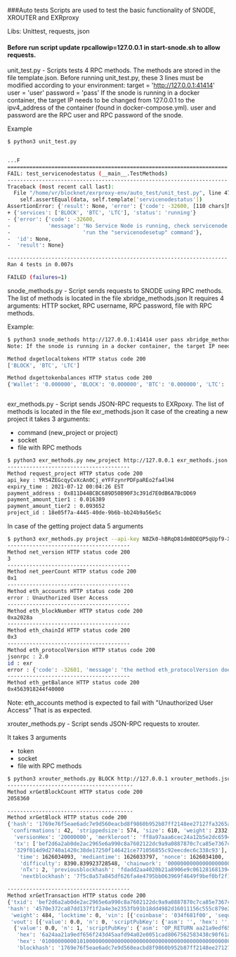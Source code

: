 ###Auto tests
Scripts are used to test the basic functionality of SNODE, XROUTER and EXRproxy 

Libs: Unittest, requests, json

#### Before run script update rpcallowip=127.0.0.1 in start-snode.sh to allow requests.

unit_test.py - Scripts tests 4 RPC methods.
The methods are stored in the file template.json.
Before running unit_test.py, these 3 lines must be modified according to your environment:
    target = 'http://127.0.0.1:41414'
    user = 'user'
    password = 'pass'
If the snode is running in a docker container, the target IP needs to be changed from 127.0.0.1 to the ipv4_address of the container (found in docker-compose.yml).
user and password are the RPC user and RPC password of the snode.

Example
```bash
$ python3 unit_test.py


...F
======================================================================
FAIL: test_servicenodestatus (__main__.TestMethods)
----------------------------------------------------------------------
Traceback (most recent call last):
  File "/home/vr/blocknet/exrproxy-env/auto_test/unit_test.py", line 47, in test_servicenodestatus
    self.assertEqual(data, self.template['servicenodestatus'])
AssertionError: {'result': None, 'error': {'code': -32600, [110 chars]None} != {'status': 'running', 'services': ['BLOCK', 'BTC', 'LTC']}
+ {'services': ['BLOCK', 'BTC', 'LTC'], 'status': 'running'}
- {'error': {'code': -32600,
-            'message': 'No Service Node is running, check servicenode.conf or '
-                       'run the "servicenodesetup" command'},
-  'id': None,
-  'result': None}

----------------------------------------------------------------------
Ran 4 tests in 0.007s

FAILED (failures=1)


```

snode_methods.py - Script sends requests to SNODE using RPC methods. 
The list of methods is located in the file xbridge_methods.json
It requires 4 arguments: HTTP socket, RPC username, RPC password, file with RPC methods.

Example:
```bash
$ python3 snode_methods http://127.0.0.1:41414 user pass xbridge_methods.json
Note: If the snode is running in a docker container, the target IP needs to be changed from 127.0.0.1 to the ipv4_address of the container (found in docker-compose.yml).

Method dxgetlocaltokens HTTP status code 200
['BLOCK', 'BTC', 'LTC'] 

Method dxgettokenbalances HTTP status code 200
{'Wallet': '0.000000', 'BLOCK': '0.000000', 'BTC': '0.000000', 'LTC': '0.000000'}



```

exr_methods.py - Script sends JSON-RPC requests to EXRpoxy. 
The list of methods is located in the file exr_methods.json
It case of the creating a new project it takes 3 arguments:

- command (new_project or project)
- socket
- file with RPC methods

```bash
$ python3 exr_methods.py new_project http://127.0.0.1 exr_methods.json 
---------------------------------------
Method request_project HTTP status code 200
api_key : YR54ZEGcqyCvXcAn0Cj_eYFFzynrPDFpaREo2fa4lH4
expiry_time : 2021-07-12 00:04:26 EST
payment_address : 0x811D44BCBC689D50B90F3c391d7E0dB6A7BcDD69
payment_amount_tier1 : 0.016389
payment_amount_tier2 : 0.093652
project_id : 18e05f7a-4445-40de-9b6b-bb24b9a56e5c

```

In case of the getting project data 5 arguments

```bash
$ python3 exr_methods.py project --api-key N8Zk0-hBRqD81dmBDEQP5qUpf9-XKz5eVPcstPkr8C0 --project-id 6228e1ed-1c78-40ca-9813-421d0fdfbfcf  http://127.0.0.1 exr_methods.json
---------------------------------------
Method net_version HTTP status code 200
3
---------------------------------------
Method net_peerCount HTTP status code 200
0x1
---------------------------------------
Method eth_accounts HTTP status code 200
error : Unauthorized User Access
---------------------------------------
Method eth_blockNumber HTTP status code 200
0xa2028a
---------------------------------------
Method eth_chainId HTTP status code 200
0x3
---------------------------------------
Method eth_protocolVersion HTTP status code 200
jsonrpc : 2.0
id : exr
error : {'code': -32601, 'message': 'the method eth_protocolVersion does not exist/is not available'}
---------------------------------------
Method eth_getBalance HTTP status code 200
0x4563918244f40000
```
Note: eth_accounts method is expected to fail with "Unauthorized User Access" That is as expected.

xrouter_methods.py - Script sends JSON-RPC requests to xrouter.

It takes 3 arguments

- token
- socket
- file with RPC methods
```bash
$ python3 xrouter_methods.py BLOCK http://127.0.0.1 xrouter_methods.json 
----------------------------------------
Method xrGetBlockCount HTTP status code 200
2058360

----------------------------------------
Method xrGetBlock HTTP status code 200
{'hash': '1769e76f5eae6adc7e9d560eacbd8f9860b952b87ff2148ee27127fa3265aa67',
 'confirmations': 42, 'strippedsize': 574, 'size': 610, 'weight': 2332, 'height': 2058319, 'version': 536870912,
  'versionHex': '20000000', 'merkleroot': 'ff8a97aaa6cec24a12b5e2dc659499b4abdbf1961076f5e18c6335a85d0f02ac', 
  'tx': ['bef2d6a2ab0de2ac2965e6a990c8a7602122dc9a9a0887870c7ca85e7367c895', 
  '329f014d9d2740a1420c38de17250f146421ce771056855c92eecdec6c338c93'],
   'time': 1626034093, 'mediantime': 1626033797, 'nonce': 1626034100, 'bits': '1b07cf70',
    'difficulty': 8390.839923728548, 'chainwork': '0000000000000000000000000000000000000000000000069fa98d424a9ed5ed', 
    'nTx': 2, 'previousblockhash': 'fdadd2aa4020b21a8906e9c061281681394db3810ef59b2b413ada42cae85670', 
    'nextblockhash': '7f5c8a57a845df626fa4e4795bb063969f4649f9bef0bf2f1b05c7ca92f462b5'}

---------------------------------------
Method xrGetTransaction HTTP status code 200
{'txid': 'bef2d6a2ab0de2ac2965e6a990c8a7602122dc9a9a0887870c7ca85e7367c895', 
'hash': '4570e372ca87dd137f1f2a4e3e2353fb91b18dd4982d16011156c555c879e2b3', 'version': 1, 'size': 148, 'vsize': 121,
 'weight': 484, 'locktime': 0, 'vin': [{'coinbase': '034f681f00', 'sequence': 4294967295}], 
 'vout': [{'value': 0.0, 'n': 0, 'scriptPubKey': {'asm': '', 'hex': '', 'type': 'nonstandard'}},
  {'value': 0.0, 'n': 1, 'scriptPubKey': {'asm': 'OP_RETURN aa21a9edf656f243d45aafd94a02e0051cad8067562583438c90f61ae3a03ce8222523d7',
   'hex': '6a24aa21a9edf656f243d45aafd94a02e0051cad8067562583438c90f61ae3a03ce8222523d7', 'type': 'nulldata'}}], 
   'hex': '010000000001010000000000000000000000000000000000000000000000000000000000000000ffffffff05034f681f00ffffffff020000000000000000000000000000000000266a24aa21a9edf656f243d45aafd94a02e0051cad8067562583438c90f61ae3a03ce8222523d70120000000000000000000000000000000000000000000000000000000000000000000000000', 
   'blockhash': '1769e76f5eae6adc7e9d560eacbd8f9860b952b87ff2148ee27127fa3265aa67', 'confirmations': 42, 'time': 1626034093, 'blocktime': 1626034093}
```
